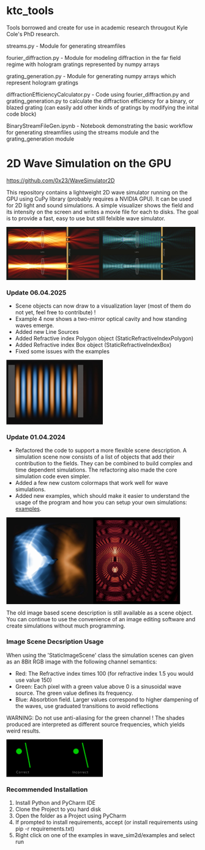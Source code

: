 # ktc_tools

Tools borrowed and create for use in academic research througout Kyle Cole's PhD research.

streams.py - Module for generating streamfiles

fourier_diffraction.py - Module for modeling diffraction in the far field regime with hologram gratings represented by numpy arrays

grating_generation.py - Module for generating numpy arrays which represent hologram gratings

diffractionEfficiencyCalculator.py - Code using fourier_diffraction.py and grating_generation.py to calculate the diffraction efficiency for a binary, or blazed grating (can easily add other kinds of gratings by modifying the inital code block)

BinaryStreamFileGen.ipynb - Notebook demonstrating the basic workflow for generating streamfiles using the streams module and the grating_generation module

# 2D Wave Simulation on the GPU
https://github.com/0x23/WaveSimulator2D

This repository contains a lightweight 2D wave simulator running on the GPU using CuPy library (probably requires a NVIDIA GPU). It can be used for 2D light and sound simulations.
A simple visualizer shows the field and its intensity on the screen and writes a movie file for each to disks. The goal is to provide a fast, easy to use but still felxible wave simulator.

<div style="display: flex;">
    <img src="images/simulation_1.jpg" alt="Example Image 1" width="49%">
    <img src="images/simulation_2.jpg" alt="Example Image 2" width="49%">
</div>

### Update 06.04.2025

* Scene objects can now draw to a visualization layer (most of them do not yet, feel free to contribute) !
* Example 4 now shows a two-mirror optical cavity and how standing waves emerge.
* Added new Line Sources
* Added Refractive index Polygon object (StaticRefractiveIndexPolygon)
* Added Refractive index Box object (StaticRefractiveIndexBox)
* Fixed some issues with the examples

<div style="display: flex;">
    <img src="images/optical_cavity.jpg" alt="Example 4 - Optical Cavity with Standing Waves" width="50%">
</div>

### Update 01.04.2024

* Refactored the code to support a more flexible scene description. A simulation scene now consists of a list of objects that add their contribution to the fields.
They can be combined to build complex and time dependent simulations. The refactoring also made the core simulation code even simpler.
* Added a few new custom colormaps that work well for wave simulations.
* Added new examples, which should make it easier to understand the usage of the program and how you can setup your own simulations: [examples](source/examples).

<div style="display: flex;">
    <img src="images/simulation_3.jpg" alt="Example Image 3" width="45%">
    <img src="images/simulation_4.jpg" alt="Example Image 4" width="45%">
</div>

The old image based scene description is still available as a scene object. You can continue to use the convenience of an image editing software and create simulations
without much programming.

###  Image Scene Decsription Usage ###

When using the 'StaticImageScene' class the simulation scenes can given as an 8Bit RGB image with the following channel semantics:
* Red:   The Refractive index times 100 (for refractive index 1.5 you would use value 150)
* Green: Each pixel with a green value above 0 is a sinusoidal wave source. The green value defines its frequency.
* Blue:  Absorbtion field. Larger values correspond to higher dampening of the waves, use graduated transitions to avoid reflections

WARNING: Do not use anti-aliasing for the green channel ! The shades produced are interpreted as different source frequencies, which yields weird results.

<div style="display: flex;">
    <img src="images/source_antialiasing.png" alt="Example Image 5" width="50%">
</div>

### Recommended Installation ###

1. Install Python and PyCharm IDE
2. Clone the Project to you hard disk
3. Open the folder as a Project using PyCharm
4. If prompted to install requirements, accept (or install requirements using pip -r requirements.txt)
5. Right click on one of the examples in wave_sim2d/examples and select run






